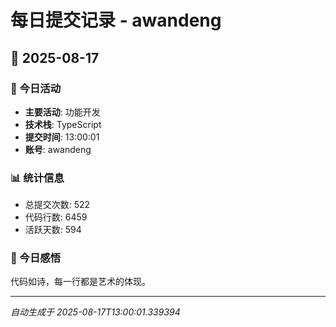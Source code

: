 # 每日提交记录 - awandeng

## 📅 2025-08-17

### 🎯 今日活动
- **主要活动**: 功能开发
- **技术栈**: TypeScript
- **提交时间**: 13:00:01
- **账号**: awandeng

### 📊 统计信息
- 总提交次数: 522
- 代码行数: 6459
- 活跃天数: 594

### 💭 今日感悟
代码如诗，每一行都是艺术的体现。

---
*自动生成于 2025-08-17T13:00:01.339394*
